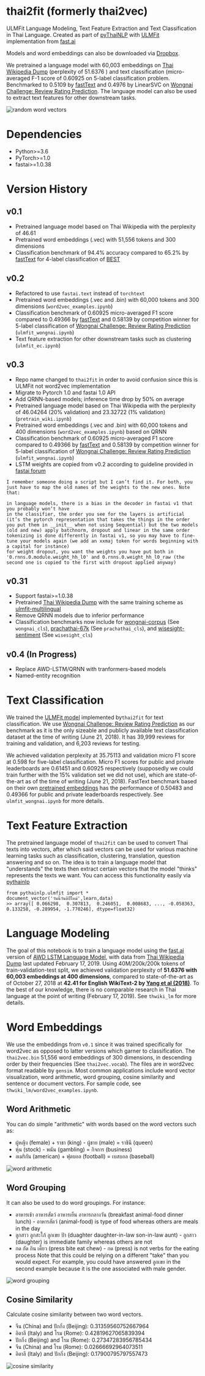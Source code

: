 # thai2fit (formerly thai2vec)
ULMFit Language Modeling, Text Feature Extraction and Text Classification in Thai Language.
Created as part of [pyThaiNLP](https://github.com/PyThaiNLP/) with [ULMFit](https://arxiv.org/abs/1801.06146) implementation from [fast.ai](http://nlp.fast.ai/classification/2018/05/15/introducting-ulmfit.html)

Models and word embeddings can also be downloaded via [Dropbox](https://www.dropbox.com/sh/lgd8wf5h0eoehzr/AACD0ZnpOiMKQq1N94WmfV-Va?dl=1).

We pretrained a language model with 60,003 embeddings on [Thai Wikipedia Dump](https://dumps.wikimedia.org/thwiki/latest/thwiki-latest-pages-articles.xml.bz2) (perplexity of 51.6376 ) and text classification (micro-averaged F-1 score of 0.60925 on 5-label classification problem. Benchmarked to 0.5109 by [fastText](fasttext.cc) and 0.4976 by LinearSVC on [Wongnai Challenge: Review Rating Prediction](https://www.kaggle.com/c/wongnai-challenge-review-rating-prediction). The language model can also be used to extract text features for other downstream tasks.

![random word vectors](https://github.com/cstorm125/thai2fit/blob/master/images/random.png?raw=true)

# Dependencies
* Python>=3.6
* PyTorch>=1.0
* fastai>=1.0.38

# Version History

## v0.1

* Pretrained language model based on Thai Wikipedia with the perplexity of 46.61
* Pretrained word embeddings (.vec) with 51,556 tokens and 300 dimensions
* Classification benchmark of 94.4% accuracy compared to 65.2% by [fastText](https://fasttext.cc/) for 4-label classification of [BEST](https://thailang.nectec.or.th/best/)

## v0.2

* Refactored to use `fastai.text` instead of `torchtext`
* Pretrained word embeddings (.vec and .bin) with 60,000 tokens and 300 dimensions (`word2vec_examples.ipynb`)
* Classification benchmark of 0.60925 micro-averaged F1 score compared to 0.49366 by [fastText](https://fasttext.cc/) and 0.58139 by competition winner for 5-label classification of [Wongnai Challenge: Review Rating Prediction](https://www.kaggle.com/c/wongnai-challenge-review-rating-prediction) (`ulmfit_wongnai.ipynb`)
* Text feature extraction for other downstream tasks such as clustering (`ulmfit_ec.ipynb`)

## v0.3
* Repo name changed to `thai2fit` in order to avoid confusion since this is ULMFit not word2vec implementation
* Migrate to Pytorch 1.0 and fastai 1.0 API
* Add QRNN-based models; inference time drop by 50% on average
* Pretrained language model based on Thai Wikipedia with the perplexity of 46.04264 (20% validation) and 23.32722 (1% validation) (`pretrain_wiki.ipynb`)
* Pretrained word embeddings (.vec and .bin) with 60,000 tokens and 400 dimensions (`word2vec_examples.ipynb`) based on QRNN
* Classification benchmark of 0.60925 micro-averaged F1 score compared to 0.49366 by [fastText](https://fasttext.cc/) and 0.58139 by competition winner for 5-label classification of [Wongnai Challenge: Review Rating Prediction](https://www.kaggle.com/c/wongnai-challenge-review-rating-prediction) (`ulmfit_wongnai.ipynb`)
* LSTM weights are copied from v0.2 according to guideline provided in [fastai forum](https://forums.fast.ai/t/migrate-ulmfit-weights-trained-using-fastai-0-7-to-fastai-1-0/35100)
```
I remember someone doing a script but I can’t find it. For both, you just have to map the old names of the weights to the new ones. Note that:

in language models, there is a bias in the decoder in fastai v1 that you probably won’t have
in the classifier, the order you see for the layers is artificial (it’s the pytorch representation that takes the things in the order you put them in __init__ when not using Sequential) but the two models (old and new) apply batchnorm, dropout and linear in the same order
tokenizing is done differently in fastai v1, so you may have to fine-tune your models again (we add an xxmaj token for words beginning with a capital for instance)
for weight dropout, you want the weights you have put both in '0.rnns.0.module.weight_hh_l0' and 0.rnns.0.weight_hh_l0_raw (the second one is copied to the first with dropout applied anyway)
```

## v0.31
* Support fastai>=1.0.38
* Pretrained [Thai Wikipedia Dump](https://dumps.wikimedia.org/thwiki/latest/thwiki-latest-pages-articles.xml.bz2) with the same training scheme as [ulmfit-multilingual](https://github.com/n-waves/ulmfit-multilingual)
* Remove QRNN models due to inferior performance
* Classification benchmarks now include for [wongnai-corpus](https://github.com/wongnai/wongnai-corpus) (See `wongnai_cls`), [prachathai-67k](https://github.com/PyThaiNLP/prachathai-67k) (See `prachathai_cls`), and [wisesight-sentiment](https://github.com/cstorm125/wisesight-sentiment) (See `wisesight_cls`)

## v0.4 (In Progress)
* Replace AWD-LSTM/QRNN with tranformers-based models
* Named-entity recognition

# Text Classification

We trained the [ULMFit model](https://arxiv.org/abs/1801.06146) implemented by`thai2fit` for text classification. We use [Wongnai Challenge: Review Rating Prediction](https://www.kaggle.com/c/wongnai-challenge-review-rating-prediction) as our benchmark as it is the only sizeable and publicly available text classification dataset at the time of writing (June 21, 2018). It has 39,999 reviews for training and validation, and 6,203 reviews for testing. 

We achieved validation perplexity at 35.75113 and validation micro F1 score at 0.598 for five-label classification. Micro F1 scores for public and private leaderboards are 0.61451 and 0.60925 respectively (supposedly we could train further with the 15% validation set we did not use), which are state-of-the-art as of the time of writing (June 21, 2018). FastText benchmark based on their own [pretrained embeddings](https://github.com/facebookresearch/fastText/blob/master/pretrained-vectors.md) has the performance of 0.50483 and 0.49366 for public and private leaderboards respectively. See `ulmfit_wongnai.ipynb` for more details.

# Text Feature Extraction

The pretrained language model of `thai2fit` can be used to convert Thai texts into vectors, after which said vectors can be used for various machine learning tasks such as classification, clustering, translation, question answering and so on. The idea is to train a language model that "understands" the texts then extract certain vectors that the model "thinks" represents the texts we want. You can access this functionality easily via [pythainlp](https://github.com/pyThaiNLP/pythainlp/)

```
from pythainlp.ulmfit import *
document_vector('วันนี้วันดีปีใหม่',learn,data)
>> array([ 0.066298,  0.307813,  0.246051,  0.008683, ..., -0.058363,  0.133258, -0.289954, -1.770246], dtype=float32)
```

# Language Modeling


The goal of this notebook is to train a language model using the [fast.ai](http://www.fast.ai/) version of [AWD LSTM Language Model](https://arxiv.org/abs/1708.02182), with data from [Thai Wikipedia Dump](https://dumps.wikimedia.org/thwiki/latest/thwiki-latest-pages-articles.xml.bz2) last updated February 17, 2019. Using 40M/200k/200k tokens of train-validation-test split, we achieved validation perplexity of **51.6376 with 60,003 embeddings at 400 dimensions**, compared to state-of-the-art as of October 27, 2018 at **42.41 for English WikiText-2 by [Yang et al (2018)](https://arxiv.org/abs/1711.03953)**. To the best of our knowledge, there is no comparable research in Thai language at the point of writing (February 17, 2019). See `thwiki_lm` for more details.

# Word Embeddings

We use the embeddings from `v0.1` since it was trained specifically for word2vec as opposed to latter versions which garner to classification. The `thai2vec.bin` 51,556 word embeddings of 300 dimensions, in descending order by their frequencies (See `thai2vec.vocab`). The files are in word2vec format readable by `gensim`. Most common applications include word vector visualization, word arithmetic, word grouping, cosine similarity and sentence or document vectors. For sample code, see `thwiki_lm/word2vec_examples.ipynb`.

## Word Arithmetic

You can do simple "arithmetic" with words based on the word vectors such as:
* ผู้หญิง (female) + ราชา (king) - ผู้ชาย (male) = ราชินี (queen)
* หุ้น (stock) - พนัน (gambling) = กิจการ (business)
* อเมริกัน (american) + ฟุตบอล (football) = เบสบอล (baseball)

![word arithmetic](https://github.com/cstorm125/thai2fit/blob/master/images/word_arithematic_queen.png?raw=true)

## Word Grouping

It can also be used to do word groupings. For instance:
* อาหารเช้า อาหารสัตว์ อาหารเย็น อาหารกลางวัน (breakfast animal-food dinner lunch) - อาหารสัตว์ (animal-food) is type of food whereas others are meals in the day
* ลูกสาว ลูกสะใภ้ ลูกเขย ป้า (duaghter daughter-in-law son-in-law aunt) - ลูกสาว (daughter) is immediate family whereas others are not
* กด กัด กิน เคี้ยว (press bite eat chew) - กด (press) is not verbs for the eating process
Note that this could be relying on a different "take" than you would expect. For example, you could have answered ลูกเขย in the second example because it  is the one associated with male gender.

![word grouping](https://github.com/cstorm125/thai2fit/blob/master/images/doesnt_match1.png?raw=true)

## Cosine Similarity

Calculate cosine similarity between two word vectors.

* จีน (China) and ปักกิ่ง (Beijing): 0.31359560752667964
* อิตาลี (Italy) and โรม (Rome): 0.42819627065839394
* ปักกิ่ง (Beijing) and โรม (Rome): 0.27347283956785434
* จีน (China) and โรม (Rome): 0.02666692964073511
* อิตาลี (Italy) and ปักกิ่ง (Beijing): 0.17900795797557473

![cosine similarity](https://github.com/cstorm125/thai2fit/blob/master/images/cosin_sim_arrows.png?raw=true)




